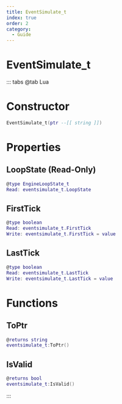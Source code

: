 ```yaml
---
title: EventSimulate_t
index: true
order: 2
category:
  - Guide
---
```


# EventSimulate_t

::: tabs
@tab Lua
# Constructor
```lua
EventSimulate_t(ptr --[[ string ]])
```
# Properties
## LoopState (Read-Only)
```lua
@type EngineLoopState_t
Read: eventsimulate_t.LoopState
```
## FirstTick 
```lua
@type boolean
Read: eventsimulate_t.FirstTick
Write: eventsimulate_t.FirstTick = value
```
## LastTick 
```lua
@type boolean
Read: eventsimulate_t.LastTick
Write: eventsimulate_t.LastTick = value
```
# Functions
## ToPtr
```lua
@returns string
eventsimulate_t:ToPtr()
```
## IsValid
```lua
@returns bool
eventsimulate_t:IsValid()
```

:::